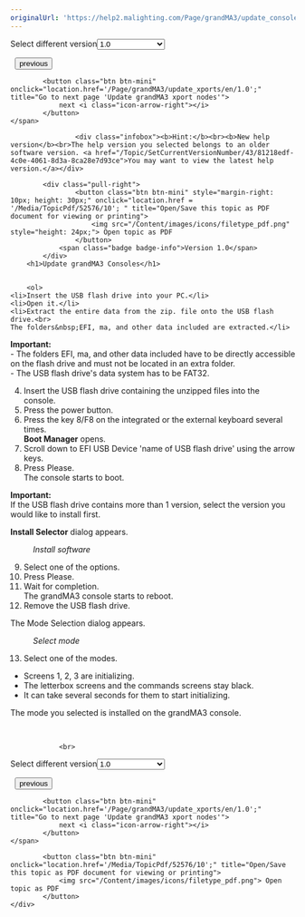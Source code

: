 ```yaml
---
originalUrl: 'https://help2.malighting.com/Page/grandMA3/update_consoles/en/1.0'
---
```


<div class="topic-navigation">

<div class="pull-right">
	<span class="pull-left">


<div class="pull-left">
<form action="/Topic/SetCurrentVersionNumber" class="form-inline" id="frmTagSelector" method="post">	<span class="form-mini">
		<div class="input-prepend"><span class="add-on">Select different version</span><select autocomplete="off" id="versionNumberId" name="versionNumberId" onchange="$(this).closest('#frmTagSelector').submit();" style="width: 120px;"><option value="">- latest -</option>
<option selected="selected" value="10">1.0</option>
<option value="32">1.1</option>
<option value="35">1.2</option>
<option value="36">1.3</option>
<option value="37">1.4</option>
<option value="38">1.5</option>
<option value="39">1.6</option>
<option value="40">1.7</option>
<option value="42">1.8</option>
<option value="43">1.9</option>
</select></div>
		<input data-val="true" data-val-number="The field Int32 must be a number." data-val-required="The Int32 field is required." id="ProductId" name="ProductId" type="hidden" value="16">
		<input id="CurrentGuid" name="CurrentGuid" type="hidden" value="81218edf-4c0e-4061-8d3a-8ca28e7d93ce">
	</span>
</form></div>&nbsp;	</span>
	<span class="pull-right" style="white-space: nowrap;">
			<button class="btn btn-mini" onclick="location.href='/Page/grandMA3/update/en/1.0'; " title="Go to previous page 'Update the Software'">
				<i class="icon-arrow-left"></i> previous
			</button>

			<button class="btn btn-mini" onclick="location.href='/Page/grandMA3/update_xports/en/1.0';" title="Go to next page 'Update grandMA3 xport nodes'">
				next <i class="icon-arrow-right"></i> 
			</button>
	</span>
</div>
<div class="clear-fix" style="margin-bottom: 10px"></div>
</div>

					<div class="infobox"><b>Hint:</b><br><b>New help version</b><br>The help version you selected belongs to an older software version. <a href="/Topic/SetCurrentVersionNumber/43/81218edf-4c0e-4061-8d3a-8ca28e7d93ce">You may want to view the latest help version.</a></div>

			<div class="pull-right">
					<button class="btn btn-mini" style="margin-right: 10px; height: 30px;" onclick="location.href = '/Media/TopicPdf/52576/10'; " title="Open/Save this topic as PDF document for viewing or printing">
						<img src="/Content/images/icons/filetype_pdf.png" style="height: 24px;"> Open topic as PDF
					</button>
				<span class="badge badge-info">Version 1.0</span>
			</div>
		<h1>Update grandMA3 Consoles</h1>


		<ol>
	<li>Insert the USB flash drive into your PC.</li>
	<li>Open it.</li>
	<li>Extract the entire data from the zip. file onto the USB flash drive.<br>
	The folders&nbsp;EFI, ma, and other data included are extracted.</li>
</ol>

<div class="important"><strong>Important:</strong><br>
- The folders&nbsp;EFI, ma, and other data included have to be directly accessible on the flash drive and must not be located in an extra folder.<br>
- The USB flash drive's data system has to be FAT32.&nbsp;</div>

<ol start="4">
	<li>Insert the USB flash drive containing the unzipped files into the console.&nbsp;</li>
	<li>Press the power button.</li>
	<li>Press the key&nbsp;<span class="hardkey">8/F8</span> on the integrated or the external keyboard several times.<br>
	<strong>Boot Manager</strong> opens.</li>
	<li>Scroll down to EFI USB Device 'name of USB flash drive' using the arrow keys.</li>
	<li>Press <span class="hardkey">Please</span>.&nbsp;<br>
	The console starts to boot.</li>
</ol>

<div class="important"><strong>Important:</strong><br>
If the USB flash drive contains more than 1 version, select the version you would like to install first.</div>

<p><strong>Install Selector</strong> dialog appears.</p>

<figure class="caption"><img alt="" src="/Media/Image/img_installer-dialog_v0-9_3.png">
<figcaption><em>Install software</em></figcaption>
</figure>

<ol start="9">
	<li>Select one of the options.&nbsp;</li>
	<li>Press <span class="hardkey">Please</span>.</li>
	<li>Wait for completion.&nbsp;<br>
	The grandMA3 console starts to reboot.</li>
	<li>Remove the USB flash drive.&nbsp;</li>
</ol>

<p>The Mode Selection dialog appears.&nbsp;</p>

<figure class="caption"><img alt="" src="/Media/Image/img_select-mode_v0-9_3.png">
<figcaption><em>Select mode</em></figcaption>
</figure>

<ol start="13">
	<li>Select one of the modes.&nbsp;&nbsp;</li>
</ol>

<ul>
	<li>Screens 1, 2, 3 are initializing.</li>
	<li>The letterbox screens and the commands screens stay black.&nbsp;</li>
	<li>It can take several seconds for them to start initializing.&nbsp;</li>
</ul>

<p>The mode you selected is installed on the grandMA3 console.&nbsp;</p>

<p>&nbsp;</p>


				<br>
<div class="topic-navigation">

<div class="pull-right">
	<span class="pull-left">


<div class="pull-left">
<form action="/Topic/SetCurrentVersionNumber" class="form-inline" id="frmTagSelector" method="post">	<span class="form-mini">
		<div class="input-prepend"><span class="add-on">Select different version</span><select autocomplete="off" id="versionNumberId" name="versionNumberId" onchange="$(this).closest('#frmTagSelector').submit();" style="width: 120px;"><option value="">- latest -</option>
<option selected="selected" value="10">1.0</option>
<option value="32">1.1</option>
<option value="35">1.2</option>
<option value="36">1.3</option>
<option value="37">1.4</option>
<option value="38">1.5</option>
<option value="39">1.6</option>
<option value="40">1.7</option>
<option value="42">1.8</option>
<option value="43">1.9</option>
</select></div>
		<input data-val="true" data-val-number="The field Int32 must be a number." data-val-required="The Int32 field is required." id="ProductId" name="ProductId" type="hidden" value="16">
		<input id="CurrentGuid" name="CurrentGuid" type="hidden" value="81218edf-4c0e-4061-8d3a-8ca28e7d93ce">
	</span>
</form></div>&nbsp;	</span>
	<span class="pull-right" style="white-space: nowrap;">
			<button class="btn btn-mini" onclick="location.href='/Page/grandMA3/update/en/1.0'; " title="Go to previous page 'Update the Software'">
				<i class="icon-arrow-left"></i> previous
			</button>

			<button class="btn btn-mini" onclick="location.href='/Page/grandMA3/update_xports/en/1.0';" title="Go to next page 'Update grandMA3 xport nodes'">
				next <i class="icon-arrow-right"></i> 
			</button>
	</span>
</div>
	<div class="clear-fix"></div>
	<div class="pull-right">
	
			<button class="btn btn-mini" onclick="location.href='/Media/TopicPdf/52576/10';" title="Open/Save this topic as PDF document for viewing or printing">
				<img src="/Content/images/icons/filetype_pdf.png"> Open topic as PDF
			</button>
	</div>
<div class="clear-fix" style="margin-bottom: 10px"></div>
</div>

	
